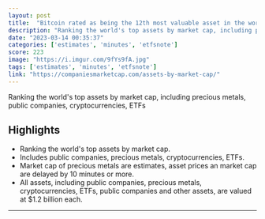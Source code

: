 ```yaml
---
layout: post
title:  "Bitcoin rated as being the 12th most valuable asset in the world"
description: "Ranking the world's top assets by market cap, including precious metals, public companies, cryptocurrencies, ETFs"
date: "2023-03-14 00:35:37"
categories: ['estimates', 'minutes', 'etfsnote']
score: 223
image: "https://i.imgur.com/9fYs9fA.jpg"
tags: ['estimates', 'minutes', 'etfsnote']
link: "https://companiesmarketcap.com/assets-by-market-cap/"
---
```


Ranking the world's top assets by market cap, including precious metals, public companies, cryptocurrencies, ETFs

## Highlights

- Ranking the world's top assets by market cap.
- Includes public companies, precious metals, cryptocurrencies, ETFs.
- Market cap of precious metals are estimates, asset prices an market cap are delayed by 10 minutes or more.
- All assets, including public companies, precious metals, cryptocurrencies, ETFs, public companies and other assets, are valued at $1.2 billion each.

---
